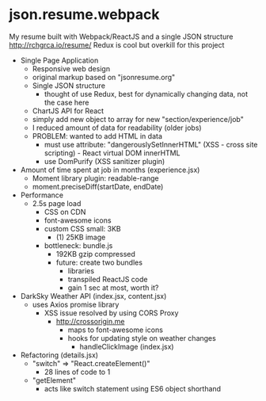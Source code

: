 # json.resume.webpack
My resume built with Webpack/ReactJS and a single JSON structure http://rchgrca.io/resume/
Redux is cool but overkill for this project

* Single Page Application
  * Responsive web design
  * original markup based on "jsonresume.org"
  * Single JSON structure
    * thought of use Redux, best for dynamically changing data, not the case here
  * ChartJS API for React
  * simply add new object to array for new "section/experience/job"
  * I reduced amount of data for readability (older jobs)
  * PROBLEM:  wanted to add HTML in data
    * must use attribute:  "dangerouslySetInnerHTML" (XSS - cross site scripting) - React virtual DOM innerHTML
    * use DomPurify (XSS sanitizer plugin)
* Amount of time spent at job in months (experience.jsx)
  * Moment library plugin:  readable-range
  * moment.preciseDiff(startDate, endDate)
* Performance
  * 2.5s page load
    * CSS on CDN
    * font-awesome icons
    * custom CSS small: 3KB
      * (1) 25KB image
    * bottleneck:  bundle.js
      * 192KB gzip compressed
      * future: create two bundles
        * libraries
        * transpiled ReactJS code
        * gain 1 sec at most, worth it?
* DarkSky Weather API (index.jsx, content.jsx)
  * uses Axios promise library
    * XSS issue resolved by using CORS Proxy
      * http://crossorigin.me
        * maps to font-awesome icons
        * hooks for updating style on weather changes
          * handleClickImage (index.jsx)
* Refactoring (details.jsx)
  * "switch" => "React.createElement()"
    * 28 lines of code to 1
  * "getElement"
    * acts like switch statement using ES6 object shorthand
